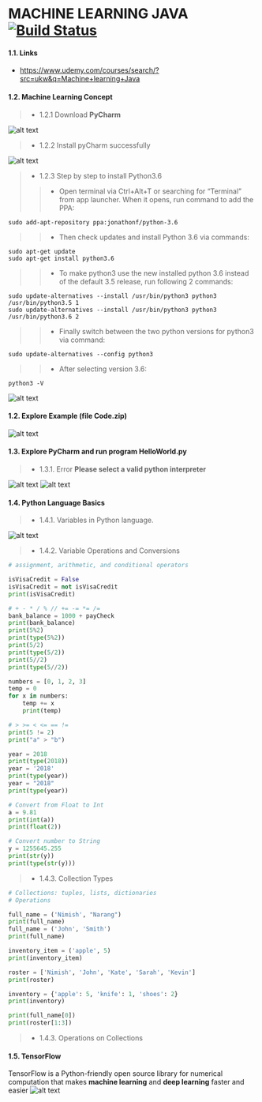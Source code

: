 # MACHINE LEARNING JAVA [![Build Status](https://travis-ci.org/nomensa/jquery.hide-show.svg)](https://travis-ci.org/nomensa/jquery.hide-show.svg?branch=master)
#### 1.1. Links
- https://www.udemy.com/courses/search/?src=ukw&q=Machine+learning+Java
#### 1.2. Machine Learning Concept
> - 1.2.1 Download **PyCharm**

![alt text](https://github.com/danisluis10/Machine-Learning-Java/blob/master/ai_001..png)

> - 1.2.2 Install pyCharm successfully

![alt text](https://github.com/danisluis10/Machine-Learning-Java/blob/master/ai_002.png)

> - 1.2.3 Step by step to install Python3.6
 >> - Open terminal via Ctrl+Alt+T or searching for “Terminal” from app launcher. When it opens, run command to add the PPA:
```
sudo add-apt-repository ppa:jonathonf/python-3.6
```
>> - Then check updates and install Python 3.6 via commands:
```
sudo apt-get update
sudo apt-get install python3.6
```
>> - To make python3 use the new installed python 3.6 instead of the default 3.5 release, run following 2 commands:
```
sudo update-alternatives --install /usr/bin/python3 python3 /usr/bin/python3.5 1
sudo update-alternatives --install /usr/bin/python3 python3 /usr/bin/python3.6 2
```
>> - Finally switch between the two python versions for python3 via command:
```
sudo update-alternatives --config python3
```
>> - After selecting version 3.6:
```
python3 -V
```

![alt text](https://github.com/danisluis10/Machine-Learning-Java/blob/master/ai_003.png)

#### 1.2. Explore Example (file Code.zip)

![alt text](https://github.com/danisluis10/Machine-Learning-Java/blob/master/ai_004.png)

#### 1.3. Explore PyCharm and run program **HelloWorld.py**
> - 1.3.1. Error **Please select a valid python interpreter**

![alt text](https://github.com/danisluis10/Machine-Learning-Java/blob/master/ai_005.png)
![alt text](https://github.com/danisluis10/Machine-Learning-Java/blob/master/ai_006.png)

#### 1.4. Python Language Basics
> - 1.4.1. Variables in Python language.

![alt text](https://github.com/danisluis10/Machine-Learning-Java/blob/master/ai_007.png)

> - 1.4.2. Variable Operations and Conversions

```py
# assignment, arithmetic, and conditional operators

isVisaCredit = False
isVisaCredit = not isVisaCredit
print(isVisaCredit)

# + - * / % // += -= *= /=
bank_balance = 1000 + payCheck
print(bank_balance)
print(5%2)
print(type(5%2))
print(5/2)
print(type(5/2))
print(5//2)
print(type(5//2))

numbers = [0, 1, 2, 3]
temp = 0
for x in numbers:
    temp += x
    print(temp)

# > >= < <= == !=
print(5 != 2)
print("a" > "b")

year = 2018
print(type(2018))
year = '2018'
print(type(year))
year = "2018"
print(type(year))

# Convert from Float to Int
a = 9.81
print(int(a))
print(float(2))

# Convert number to String
y = 1255645.255
print(str(y))
print(type(str(y)))
```

> - 1.4.3. Collection Types

```py
# Collections: tuples, lists, dictionaries
# Operations

full_name = ('Nimish', "Narang")
print(full_name)
full_name = ('John', 'Smith')
print(full_name)

inventory_item = ('apple', 5)
print(inventory_item)

roster = ['Nimish', 'John', 'Kate', 'Sarah', 'Kevin']
print(roster)

inventory = {'apple': 5, 'knife': 1, 'shoes': 2}
print(inventory)

print(full_name[0])
print(roster[1:3])
```

> - 1.4.3. Operations on Collections

#### 1.5. TensorFlow 
TensorFlow is a Python-friendly open source library for numerical computation that makes **machine learning** and **deep learning** faster and easier
![alt text](https://github.com/danisluis10/Machine-Learning-Java/blob/master/ai_008.png)
